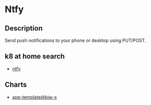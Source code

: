 # Ntfy

## Description

Send push notifications to your phone or desktop using PUT/POST.

## k8 at home search

- [ntfy](https://nanne.dev/k8s-at-home-search/#/ntfy)

## Charts

- [app-template@bjw-s](https://bjw-s.github.io/helm-charts/)
